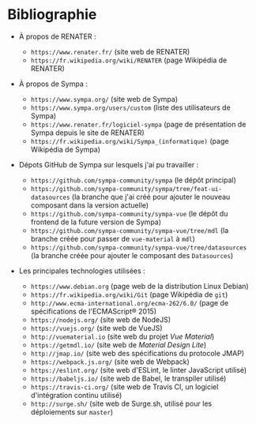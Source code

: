 # Bibliographie

  * À propos de RENATER :
    - `https://www.renater.fr/`
      (site web de RENATER)
    - `https://fr.wikipedia.org/wiki/RENATER`
      (page Wikipédia de RENATER)

  * À propos de Sympa :
    - `https://www.sympa.org/`
      (site web de Sympa)
    - `https://www.sympa.org/users/custom`
      (liste des utilisateurs de Sympa)
    - `https://www.renater.fr/logiciel-sympa`
      (page de présentation de Sympa depuis le site de RENATER)
    - `https://fr.wikipedia.org/wiki/Sympa_(informatique)`
      (page Wikipédia de Sympa)

  * Dépots GitHub de Sympa sur lesquels j'ai pu travailler :
    - `https://github.com/sympa-community/sympa`
      (le dépôt principal)
    - `https://github.com/sympa-community/sympa/tree/feat-ui-datasources`
      (la branche que j'ai créé pour ajouter le nouveau composant dans la 
      version actuelle)
    - `https://github.com/sympa-community/sympa-vue`
      (le dépôt du frontend de la future version de Sympa)
    - `https://github.com/sympa-community/sympa-vue/tree/mdl`
      (la branche créée pour passer de `vue-material` à `mdl`)
    - `https://github.com/sympa-community/sympa-vue/tree/datasources`
      (la branche créée pour ajouter le composant des `Datasources`)

  * Les principales technologies utilisées :
    - `https://www.debian.org`
      (page web de la distribution Linux Debian)
    - `https://fr.wikipedia.org/wiki/Git`
      (page Wikipédia de `git`)
    - `http://www.ecma-international.org/ecma-262/6.0/`
      (page de spécifications de l'ECMAScript® 2015)
    - `https://nodejs.org/`
      (site web de NodeJS)
    - `https://vuejs.org/`
      (site web de VueJS)
    - `http://vuematerial.io`
      (site web du projet *Vue Material*)
    - `https://getmdl.io/`
      (site web de *Material Design Lite*)
    - `http://jmap.io/`
      (site web des spécifications du protocole JMAP)
    - `https://webpack.js.org/`
      (site web de Webpack)
    - `https://eslint.org/`
      (site web d'ESLint, le linter JavaScript utilisé)
    - `https://babeljs.io/`
      (site web de Babel, le transpiler utilisé)
    - `https://travis-ci.org/`
      (site web de Travis CI, un logiciel d'intégration continu utilisé)
    - `http://surge.sh/`
      (site web de Surge.sh, utilisé pour les déploiements sur `master`)
